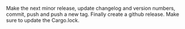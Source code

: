 Make the next minor release, update changelog and version numbers, commit, push and push a new tag.
Finally create a github release.
Make sure to update the Cargo.lock.
